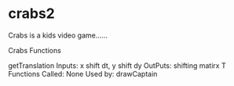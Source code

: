 # crabs2

Crabs is a kids video game......

Crabs Functions

getTranslation 
    Inputs: x shift dt, y shift dy
    OutPuts: shifting matirx T
    Functions Called: None
    Used by: drawCaptain
